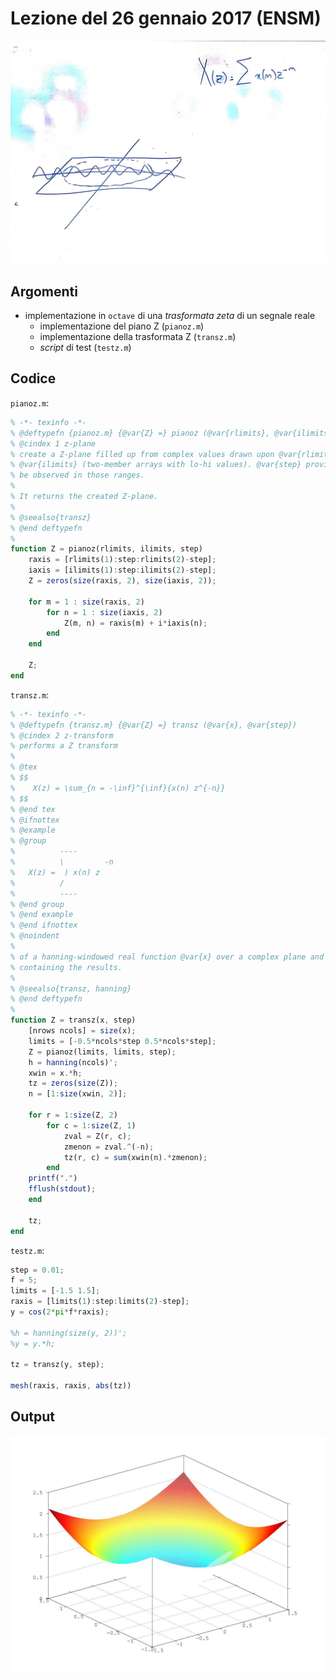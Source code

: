 # Lezione del 26 gennaio 2017 (ENSM)

![whiteboard 1](./BN_II_20170126.jpg)

## Argomenti

* implementazione in `octave` di una *trasformata zeta* di un segnale reale
  * implementazione del piano Z (`pianoz.m`)
  * implementazione della trasformata Z (`transz.m`)
  * *script* di test (`testz.m`)

## Codice

`pianoz.m`:
```octave
% -*- texinfo -*-
% @deftypefn {pianoz.m} {@var{Z} =} pianoz (@var{rlimits}, @var{ilimits}, @var{step})
% @cindex 1 z-plane
% create a Z-plane filled up from complex values drawn upon @var{rlimits} and
% @var{ilimits} (two-member arrays with lo-hi values). @var{step} provides the step to
% be observed in those ranges.
%
% It returns the created Z-plane.
%
% @seealso{transz}
% @end deftypefn
%
function Z = pianoz(rlimits, ilimits, step)
	raxis = [rlimits(1):step:rlimits(2)-step];
	iaxis = [ilimits(1):step:ilimits(2)-step];
	Z = zeros(size(raxis, 2), size(iaxis, 2));

	for m = 1 : size(raxis, 2)
		for n = 1 : size(iaxis, 2)
			Z(m, n) = raxis(m) + i*iaxis(n);
		end
	end

	Z;
end
```

`transz.m`:
```octave
% -*- texinfo -*-
% @deftypefn {transz.m} {@var{Z} =} transz (@var{x}, @var{step})
% @cindex 2 z-transform
% performs a Z transform
%
% @tex
% $$
%    X(z) = \sum_{n = -\inf}^{\inf}{x(n) z^{-n}}
% $$
% @end tex
% @ifnottex
% @example
% @group
%          ----
%          \         -n
%   X(z) =  ) x(n) z
%          /
%          ----
% @end group
% @end example
% @end ifnottex
% @noindent
%
% of a hanning-windowed real function @var{x} over a complex plane and returns a matrix @var{Z}
% containing the results.
%
% @seealso{transz, hanning}
% @end deftypefn
%
function Z = transz(x, step)
	[nrows ncols] = size(x);
	limits = [-0.5*ncols*step 0.5*ncols*step];
	Z = pianoz(limits, limits, step);
	h = hanning(ncols)';
	xwin = x.*h;
	tz = zeros(size(Z));
	n = [1:size(xwin, 2)];

	for r = 1:size(Z, 2)
		for c = 1:size(Z, 1)
			zval = Z(r, c);
			zmenon = zval.^(-n);
			tz(r, c) = sum(xwin(n).*zmenon);
		end
	printf(".")
	fflush(stdout);
	end

	tz;
end
```

`testz.m`:
```octave
step = 0.01;
f = 5;
limits = [-1.5 1.5];
raxis = [limits(1):step:limits(2)-step];
y = cos(2*pi*f*raxis);

%h = hanning(size(y, 2))';
%y = y.*h;

tz = transz(y, step);

mesh(raxis, raxis, abs(tz))
```

## Output

![output](./testz_plot.jpg)
